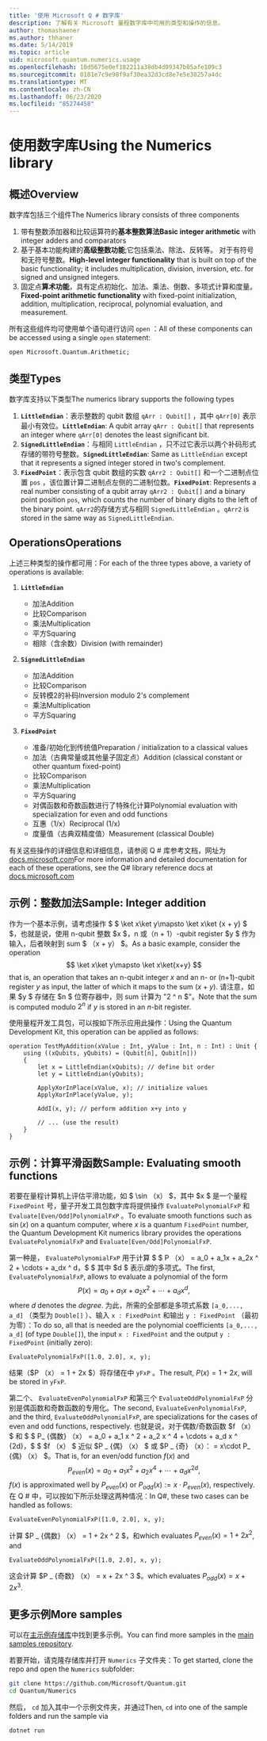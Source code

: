 ```yaml
---
title: '使用 Microsoft Q # 数字库'
description: 了解有关 Microsoft 量程数字库中可用的类型和操作的信息。
author: thomashaener
ms.author: thhaner
ms.date: 5/14/2019
ms.topic: article
uid: microsoft.quantum.numerics.usage
ms.openlocfilehash: 10d5675e0ef182211a38db4d09347b05afe109c3
ms.sourcegitcommit: 0181e7c9e98f9af30ea32d3cd8e7e5e30257a4dc
ms.translationtype: MT
ms.contentlocale: zh-CN
ms.lasthandoff: 06/23/2020
ms.locfileid: "85274458"
---
```

# <a name="using-the-numerics-library"></a><span data-ttu-id="16de9-103">使用数字库</span><span class="sxs-lookup"><span data-stu-id="16de9-103">Using the Numerics library</span></span>

## <a name="overview"></a><span data-ttu-id="16de9-104">概述</span><span class="sxs-lookup"><span data-stu-id="16de9-104">Overview</span></span>

<span data-ttu-id="16de9-105">数字库包括三个组件</span><span class="sxs-lookup"><span data-stu-id="16de9-105">The Numerics library consists of three components</span></span>

1. <span data-ttu-id="16de9-106">带有整数添加器和比较运算符的**基本整数算法**</span><span class="sxs-lookup"><span data-stu-id="16de9-106">**Basic integer arithmetic** with integer adders and comparators</span></span>
1. <span data-ttu-id="16de9-107">基于基本功能构建的**高级整数功能**;它包括乘法、除法、反转等。 对于有符号和无符号整数。</span><span class="sxs-lookup"><span data-stu-id="16de9-107">**High-level integer functionality** that is built on top of the basic  functionality; it includes multiplication, division, inversion, etc.  for signed and unsigned integers.</span></span>
1. <span data-ttu-id="16de9-108">固定点**算术功能**，具有定点初始化、加法、乘法、倒数、多项式计算和度量。</span><span class="sxs-lookup"><span data-stu-id="16de9-108">**Fixed-point arithmetic functionality** with fixed-point initialization,  addition, multiplication, reciprocal, polynomial evaluation, and measurement.</span></span>

<span data-ttu-id="16de9-109">所有这些组件均可使用单个语句进行访问 `open` ：</span><span class="sxs-lookup"><span data-stu-id="16de9-109">All of these components can be accessed using a single `open` statement:</span></span>
```qsharp
open Microsoft.Quantum.Arithmetic;
```

## <a name="types"></a><span data-ttu-id="16de9-110">类型</span><span class="sxs-lookup"><span data-stu-id="16de9-110">Types</span></span>

<span data-ttu-id="16de9-111">数字库支持以下类型</span><span class="sxs-lookup"><span data-stu-id="16de9-111">The numerics library supports the following types</span></span>

1. <span data-ttu-id="16de9-112">**`LittleEndian`**：表示整数的 qubit 数组 `qArr : Qubit[]` ，其中 `qArr[0]` 表示最小有效位。</span><span class="sxs-lookup"><span data-stu-id="16de9-112">**`LittleEndian`**: A qubit array `qArr : Qubit[]` that represents an integer where `qArr[0]` denotes the least significant bit.</span></span>
1. <span data-ttu-id="16de9-113">**`SignedLittleEndian`**：与相同 `LittleEndian` ，只不过它表示以两个补码形式存储的带符号整数。</span><span class="sxs-lookup"><span data-stu-id="16de9-113">**`SignedLittleEndian`**: Same as `LittleEndian` except that it represents a signed integer stored in two's complement.</span></span>
1. <span data-ttu-id="16de9-114">**`FixedPoint`**：表示包含 qubit 数组的实数 `qArr2 : Qubit[]` 和一个二进制点位置 `pos` ，该位置计算二进制点左侧的二进制位数。</span><span class="sxs-lookup"><span data-stu-id="16de9-114">**`FixedPoint`**: Represents a real number consisting of a qubit array `qArr2 : Qubit[]` and a binary point position `pos`, which counts the number of binary digits to the left of the binary point.</span></span> <span data-ttu-id="16de9-115">`qArr2`的存储方式与相同 `SignedLittleEndian` 。</span><span class="sxs-lookup"><span data-stu-id="16de9-115">`qArr2` is stored in the same way as `SignedLittleEndian`.</span></span>

## <a name="operations"></a><span data-ttu-id="16de9-116">Operations</span><span class="sxs-lookup"><span data-stu-id="16de9-116">Operations</span></span>

<span data-ttu-id="16de9-117">上述三种类型的操作都可用：</span><span class="sxs-lookup"><span data-stu-id="16de9-117">For each of the three types above, a variety of operations is available:</span></span>

1. **`LittleEndian`**
    - <span data-ttu-id="16de9-118">加法</span><span class="sxs-lookup"><span data-stu-id="16de9-118">Addition</span></span>
    - <span data-ttu-id="16de9-119">比较</span><span class="sxs-lookup"><span data-stu-id="16de9-119">Comparison</span></span>
    - <span data-ttu-id="16de9-120">乘法</span><span class="sxs-lookup"><span data-stu-id="16de9-120">Multiplication</span></span>
    - <span data-ttu-id="16de9-121">平方</span><span class="sxs-lookup"><span data-stu-id="16de9-121">Squaring</span></span>
    - <span data-ttu-id="16de9-122">相除（含余数）</span><span class="sxs-lookup"><span data-stu-id="16de9-122">Division (with remainder)</span></span>

1. **`SignedLittleEndian`**
    - <span data-ttu-id="16de9-123">加法</span><span class="sxs-lookup"><span data-stu-id="16de9-123">Addition</span></span>
    - <span data-ttu-id="16de9-124">比较</span><span class="sxs-lookup"><span data-stu-id="16de9-124">Comparison</span></span>
    - <span data-ttu-id="16de9-125">反转模2的补码</span><span class="sxs-lookup"><span data-stu-id="16de9-125">Inversion modulo 2's complement</span></span>
    - <span data-ttu-id="16de9-126">乘法</span><span class="sxs-lookup"><span data-stu-id="16de9-126">Multiplication</span></span>
    - <span data-ttu-id="16de9-127">平方</span><span class="sxs-lookup"><span data-stu-id="16de9-127">Squaring</span></span>

1. **`FixedPoint`**
    - <span data-ttu-id="16de9-128">准备/初始化到传统值</span><span class="sxs-lookup"><span data-stu-id="16de9-128">Preparation / initialization to a classical values</span></span>
    - <span data-ttu-id="16de9-129">加法（古典常量或其他量子固定点）</span><span class="sxs-lookup"><span data-stu-id="16de9-129">Addition (classical constant or other quantum fixed-point)</span></span>
    - <span data-ttu-id="16de9-130">比较</span><span class="sxs-lookup"><span data-stu-id="16de9-130">Comparison</span></span>
    - <span data-ttu-id="16de9-131">乘法</span><span class="sxs-lookup"><span data-stu-id="16de9-131">Multiplication</span></span>
    - <span data-ttu-id="16de9-132">平方</span><span class="sxs-lookup"><span data-stu-id="16de9-132">Squaring</span></span>
    - <span data-ttu-id="16de9-133">对偶函数和奇数函数进行了特殊化计算</span><span class="sxs-lookup"><span data-stu-id="16de9-133">Polynomial evaluation with specialization for even and odd functions</span></span>
    - <span data-ttu-id="16de9-134">互惠（1/x）</span><span class="sxs-lookup"><span data-stu-id="16de9-134">Reciprocal (1/x)</span></span>
    - <span data-ttu-id="16de9-135">度量值（古典双精度值）</span><span class="sxs-lookup"><span data-stu-id="16de9-135">Measurement (classical Double)</span></span>

<span data-ttu-id="16de9-136">有关这些操作的详细信息和详细信息，请参阅 Q # 库参考文档，网址为[docs.microsoft.com](https://docs.microsoft.com/quantum)</span><span class="sxs-lookup"><span data-stu-id="16de9-136">For more information and detailed documentation for each of these operations, see the Q# library reference docs at [docs.microsoft.com](https://docs.microsoft.com/quantum)</span></span>

## <a name="sample-integer-addition"></a><span data-ttu-id="16de9-137">示例：整数加法</span><span class="sxs-lookup"><span data-stu-id="16de9-137">Sample: Integer addition</span></span>

<span data-ttu-id="16de9-138">作为一个基本示例，请考虑操作 $ $ \ket x\ket y\mapsto \ket x\ket {x + y} $ $，也就是说，使用 n-qubit 整数 $x $，n 或（n + 1）-qubit register $y $ 作为输入，后者映射到 sum $ （x + y） $。</span><span class="sxs-lookup"><span data-stu-id="16de9-138">As a basic example, consider the operation $$ \ket x\ket y\mapsto \ket x\ket{x+y} $$ that is, an operation that takes an n-qubit integer $x$ and an n- or (n+1)-qubit register $y$ as input, the latter of which it maps to the sum $(x+y)$.</span></span> <span data-ttu-id="16de9-139">请注意，如果 $y $ 存储在 $n $ 位寄存器中，则 sum 计算为 "2 ^ n $"。</span><span class="sxs-lookup"><span data-stu-id="16de9-139">Note that the sum is computed modulo $2^n$ if $y$ is stored in an $n$-bit register.</span></span>

<span data-ttu-id="16de9-140">使用量程开发工具包，可以按如下所示应用此操作：</span><span class="sxs-lookup"><span data-stu-id="16de9-140">Using the Quantum Development Kit, this operation can be applied as follows:</span></span>
```qsharp
operation TestMyAddition(xValue : Int, yValue : Int, n : Int) : Unit {
    using ((xQubits, yQubits) = (Qubit[n], Qubit[n]))
    {
        let x = LittleEndian(xQubits); // define bit order
        let y = LittleEndian(yQubits);
        
        ApplyXorInPlace(xValue, x); // initialize values
        ApplyXorInPlace(yValue, y);
        
        AddI(x, y); // perform addition x+y into y
        
        // ... (use the result)
    }
}
```

## <a name="sample-evaluating-smooth-functions"></a><span data-ttu-id="16de9-141">示例：计算平滑函数</span><span class="sxs-lookup"><span data-stu-id="16de9-141">Sample: Evaluating smooth functions</span></span>

<span data-ttu-id="16de9-142">若要在量程计算机上评估平滑功能，如 $ \sin （x） $，其中 $x $ 是一个量程 `FixedPoint` 号，量子开发工具包数字库将提供操作 `EvaluatePolynomialFxP` 和 `Evaluate[Even/Odd]PolynomialFxP` 。</span><span class="sxs-lookup"><span data-stu-id="16de9-142">To evaluate smooth functions such as $\sin(x)$ on a quantum computer, where $x$ is a quantum `FixedPoint` number, the Quantum Development Kit numerics library provides the operations `EvaluatePolynomialFxP` and `Evaluate[Even/Odd]PolynomialFxP`.</span></span>

<span data-ttu-id="16de9-143">第一种是， `EvaluatePolynomialFxP` 用于计算 $ $ P （x） = a_0 + a_1x + a_2x ^ 2 + \cdots + a_dx ^ d，$ $ 其中 $d $ 表示*度*的多项式。</span><span class="sxs-lookup"><span data-stu-id="16de9-143">The first, `EvaluatePolynomialFxP`, allows to evaluate a polynomial of the form $$ P(x) = a_0 + a_1x + a_2x^2 + \cdots + a_dx^d, $$ where $d$ denotes the *degree*.</span></span> <span data-ttu-id="16de9-144">为此，所需的全部都是多项式系数 `[a_0,..., a_d]` （类型为 `Double[]` ）、输入 `x : FixedPoint` 和输出 `y : FixedPoint` （最初为零）：</span><span class="sxs-lookup"><span data-stu-id="16de9-144">To do so, all that is needed are the polynomial coefficients `[a_0,..., a_d]` (of type `Double[]`), the input `x : FixedPoint` and the output `y : FixedPoint` (initially zero):</span></span>
```qsharp
EvaluatePolynomialFxP([1.0, 2.0], x, y);
```
<span data-ttu-id="16de9-145">结果（$P （x） = 1 + 2x $）将存储在中 `yFxP` 。</span><span class="sxs-lookup"><span data-stu-id="16de9-145">The result, $P(x)=1+2x$, will be stored in `yFxP`.</span></span>

<span data-ttu-id="16de9-146">第二个、 `EvaluateEvenPolynomialFxP` 和第三个 `EvaluateOddPolynomialFxP` 分别是偶函数和奇数函数的专用化。</span><span class="sxs-lookup"><span data-stu-id="16de9-146">The second, `EvaluateEvenPolynomialFxP`, and the third, `EvaluateOddPolynomialFxP`, are specializations for the cases of even and odd functions, respectively.</span></span> <span data-ttu-id="16de9-147">也就是说，对于偶数/奇数函数 $f （x） $ 和 $ $ P_ {偶数} （x） = a_0 + a_1 x ^ 2 + a_2 x ^ 4 + \cdots + a_d x ^ {2d}，$ $ $f （x） $ 近似 $P _ {偶} （x） $ 或 $P _ {奇} （x）： = x\cdot P_ {偶} （x） $。</span><span class="sxs-lookup"><span data-stu-id="16de9-147">That is, for an even/odd function $f(x)$ and $$ P_{even}(x)=a_0 + a_1 x^2 + a_2 x^4 + \cdots + a_d x^{2d}, $$ $f(x)$ is approximated well by $P_{even}(x)$ or $P_{odd}(x) := x\cdot P_{even}(x)$, respectively.</span></span>
<span data-ttu-id="16de9-148">在 Q # 中，可以按如下所示处理这两种情况：</span><span class="sxs-lookup"><span data-stu-id="16de9-148">In Q#, these two cases can be handled as follows:</span></span>
```qsharp
EvaluateEvenPolynomialFxP([1.0, 2.0], x, y);
```
<span data-ttu-id="16de9-149">计算 $P _ {偶数} （x） = 1 + 2x ^ 2 $，和</span><span class="sxs-lookup"><span data-stu-id="16de9-149">which evaluates $P_{even}(x) = 1 + 2x^2$, and</span></span>
```qsharp
EvaluateOddPolynomialFxP([1.0, 2.0], x, y);
```
<span data-ttu-id="16de9-150">这会计算 $P _ {奇数} （x） = x + 2x ^ 3 $。</span><span class="sxs-lookup"><span data-stu-id="16de9-150">which evaluates $P_{odd}(x) = x + 2x^3$.</span></span>

## <a name="more-samples"></a><span data-ttu-id="16de9-151">更多示例</span><span class="sxs-lookup"><span data-stu-id="16de9-151">More samples</span></span>

<span data-ttu-id="16de9-152">可以在[主示例存储库](https://github.com/Microsoft/Quantum)中找到更多示例。</span><span class="sxs-lookup"><span data-stu-id="16de9-152">You can find more samples in the [main samples repository](https://github.com/Microsoft/Quantum).</span></span>

<span data-ttu-id="16de9-153">若要开始，请克隆存储库并打开 `Numerics` 子文件夹：</span><span class="sxs-lookup"><span data-stu-id="16de9-153">To get started, clone the repo and open the `Numerics` subfolder:</span></span>

```bash
git clone https://github.com/Microsoft/Quantum.git
cd Quantum/Numerics
```

<span data-ttu-id="16de9-154">然后， `cd` 加入其中一个示例文件夹，并通过</span><span class="sxs-lookup"><span data-stu-id="16de9-154">Then, `cd` into one of the sample folders and run the sample via</span></span>

```bash
dotnet run
```
